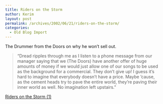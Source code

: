 ```yaml
---
title: Riders on the Storm
author: Kerim
layout: post
permalink: /archives/2002/06/21/riders-on-the-storm/
categories:
  - Old Blog Import
---
```

The Drummer from the Doors on why he won&#8217;t sell out.  



>   &#8220;Dread ripples through me as I listen to a phone message from our manager saying that we (The Doors) have another offer of huge amounts of money if we would just allow one of our songs to be used as the background for a commercial. They don&#8217;t give up! I guess it&#8217;s hard to imagine that everybody doesn&#8217;t have a price. Maybe &#8217;cause, as the cement heads try to pave the entire world, they&#8217;re paving their inner world as well. No imagination left upstairs.&#8221;


<a href="http://www.thenation.com/doc.mhtml?i=20020708&c=1&s=densmore" onclick="_gaq.push(['_trackEvent', 'outbound-article', 'http://www.thenation.com/doc.mhtml?i=20020708&c=1&s=densmore', 'Riders on the Storm (1)']);" >Riders on the Storm (1)</a>

